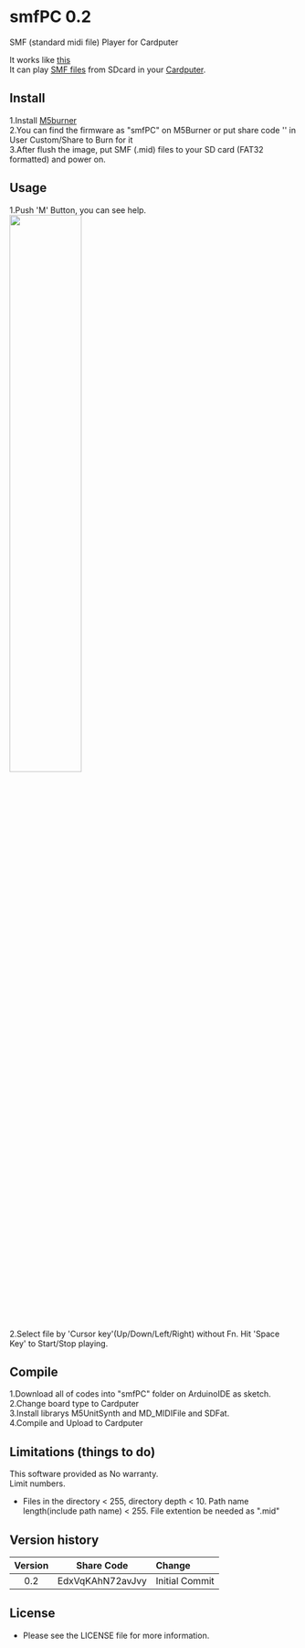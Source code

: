 # smfPC 0.2
SMF (standard midi file) Player for Cardputer

It works like [this](https://x.com/i/status/1841840389306909125)<br>
It can play [SMF files](https://en.wikipedia.org/wiki/MIDI) from SDcard in your [Cardputer](https://shop.m5stack.com/products/m5stack-cardputer-kit-w-m5stamps3).<br>
## Install
1.Install [M5burner](https://docs.m5stack.com/en/uiflow/m5burner/intro)<br>
2.You can find the firmware as "smfPC" on M5Burner or put share code '' in User Custom/Share to Burn for it<br>
3.After flush the image, put SMF (.mid) files to your SD card (FAT32 formatted) and power on.<br>

## Usage
1.Push 'M' Button, you can see help.<br>
<img width="50%" src ="https://github.com/user-attachments/assets/43961a28-a456-451b-917d-3326e87eaf99"><br>
2.Select file by 'Cursor key'(Up/Down/Left/Right) without Fn. Hit 'Space Key' to Start/Stop playing.<br>
## Compile
1.Download all of codes into "smfPC" folder on ArduinoIDE as sketch.<br>
2.Change board type to Cardputer<br>
3.Install librarys M5UnitSynth and MD_MIDIFile and SDFat.<br>
4.Compile and Upload to Cardputer<br>
## Limitations (things to do)
This software provided as No warranty.<br>
Limit numbers.<br>
- Files in the directory < 255, directory depth < 10. Path name length(include path name) < 255.
File extention be needed as ".mid"<br>
## Version history
| Version  | Share Code | Change |
|:----------:|:-----------:|:-------------|
| 0.2       | EdxVqKAhN72avJvy      | Initial Commit     |

## License
- Please see the LICENSE file for more information.
